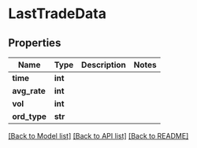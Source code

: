 # LastTradeData

## Properties
Name | Type | Description | Notes
------------ | ------------- | ------------- | -------------
**time** | **int** |  | 
**avg_rate** | **int** |  | 
**vol** | **int** |  | 
**ord_type** | **str** |  | 

[[Back to Model list]](../README.md#documentation-for-models) [[Back to API list]](../README.md#documentation-for-api-endpoints) [[Back to README]](../README.md)


